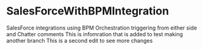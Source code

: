 # SalesForceWithBPMIntegration
SalesForce integrations using BPM Orchestration triggering from either side and Chatter comments
This is infomration that is added to test making another branch
This is a second edit to see more changes
